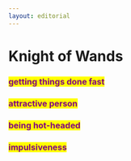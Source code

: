 ```yaml
---
layout: editorial
---
```


# Knight of Wands



### <mark style="color:purple;">getting things done fast</mark>

### <mark style="color:purple;">attractive person</mark>

### <mark style="color:purple;">being hot-headed</mark>

### <mark style="color:purple;">impulsiveness</mark>



